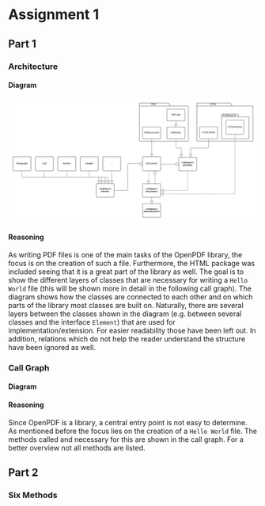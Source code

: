 # Assignment 1

## Part 1

### Architecture

#### Diagram

![OpenPDF architecture](OpenPDF.png)

#### Reasoning

As writing PDF files is one of the main tasks of the OpenPDF library, the focus is on the creation of such a file. Furthermore, the HTML package was included
seeing that it is a great part of the library as well. The goal is to show the different layers of classes that are necessary for writing a `Hello World` file
(this will be shown more in detail in the following call graph). The diagram shows how the classes are connected to each other and on which parts of the library
most classes are built on. Naturally, there are several layers between the classes shown in the diagram (e.g. between several classes and the interface `Element`)
that are used for implementation/extension. For easier readability those have been left out. In addition, relations which do not help the reader understand the structure
have been ignored as well.

### Call Graph

#### Diagram

#### Reasoning

Since OpenPDF is a library, a central entry point is not easy to determine. As mentioned before the focus lies on the creation of a `Hello World` file.
The methods called and necessary for this are shown in the call graph. For a better overview not all methods are listed.

## Part 2

### Six Methods
